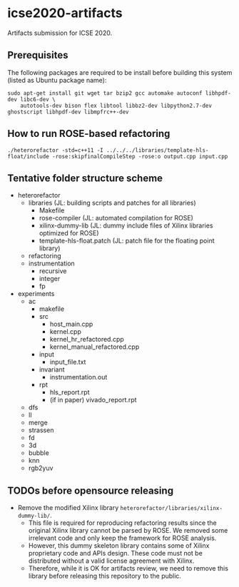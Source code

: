 # icse2020-artifacts
Artifacts submission for ICSE 2020.

## Prerequisites

The following packages are required to be install before building this system (listed as Ubuntu package name):

```
sudo apt-get install git wget tar bzip2 gcc automake autoconf libhpdf-dev libc6-dev \
    autotools-dev bison flex libtool libbz2-dev libpython2.7-dev ghostscript libhpdf-dev libmpfrc++-dev
```

## How to run ROSE-based refactoring

```
./heterorefactor -std=c++11 -I ../../../libraries/template-hls-float/include -rose:skipfinalCompileStep -rose:o output.cpp input.cpp
```

## Tentative folder structure scheme

- heterorefactor
  - libraries (JL: building scripts and patches for all libraries)
    - Makefile
    - rose-compiler (JL: automated compilation for ROSE)
    - xilinx-dummy-lib (JL: dummy include files of Xilinx libraries optimized for ROSE)
    - template-hls-float.patch (JL: patch file for the floating point library)
  - refactoring
  - instrumentation
    - recursive
    - integer
    - fp
- experiments
  - ac
    - makefile
    - src
      - host_main.cpp
      - kernel.cpp
      - kernel_hr_refactored.cpp
      - kernel_manual_refactored.cpp
    - input
      - input_file.txt
    - invariant
      - instrumentation.out
    - rpt
      - hls_report.rpt
      - (if in paper) vivado_report.rpt
  - dfs
  - ll
  - merge
  - strassen
  - fd
  - 3d
  - bubble
  - knn
  - rgb2yuv

## TODOs before opensource releasing

- Remove the modified Xilinx library `heterorefactor/libraries/xilinx-dummy-lib/`.
    - This file is required for reproducing refactoring results since the original Xilinx library cannot be parsed by ROSE. We removed some irrelevant code and only keep the framework for ROSE analysis.
    - However, this dummy skeleton library contains some of Xilinx proprietary code and APIs design. These code must not be distributed without a valid license agreement with Xilinx.
    - Therefore, while it is OK for artifacts review, we need to remove this library before releasing this repository to the public.
